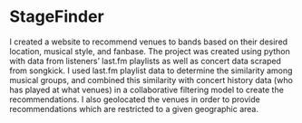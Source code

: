 # StageFinder

I created a website to recommend venues to bands based on their desired location, musical style, and fanbase.  The project was created using python with data from listeners’ last.fm playlists as well as concert data scraped from songkick.  I used last.fm playlist data to determine the similarity among musical groups, and combined this similarity with concert history data (who has played at what venues) in a collaborative filtering model to create the recommendations.  I also geolocated the venues in order to provide recommendations which are restricted to a given geographic area.   
